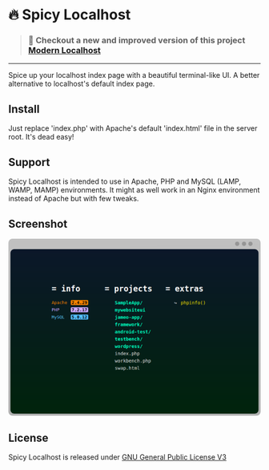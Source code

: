# 🔥 Spicy Localhost
> ### 🎉 Checkout a new and improved version of this project [Modern Localhost](https://github.com/adhuham/modern-localhost)
---
Spice up your localhost index page with a beautiful terminal-like UI. A better alternative to localhost's default index page.

## Install
Just replace 'index.php' with Apache's default 'index.html' file in the server root. It's dead easy!

## Support
Spicy Localhost is intended to use in Apache, PHP and MySQL (LAMP, WAMP, MAMP) environments. It might as well work in an Nginx environment instead of Apache but with few tweaks.

## Screenshot
![alt tag](https://raw.githubusercontent.com/adhuham/spicy-localhost/master/assets/screenshot.png)

## License
Spicy Localhost is released under [GNU General Public License V3](https://github.com/adhuham/spicy-localhost/blob/master/LICENSE.txt)
